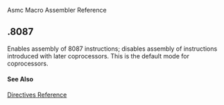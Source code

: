Asmc Macro Assembler Reference

## .8087

Enables assembly of 8087 instructions; disables assembly of instructions introduced with later coprocessors. This is the default mode for coprocessors.

#### See Also

[Directives Reference](readme.md)
